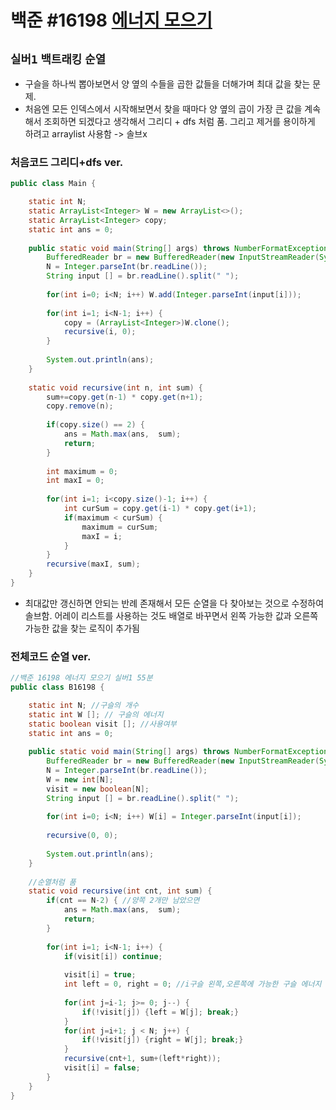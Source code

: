 # 백준 #16198 [에너지 모으기](https://www.acmicpc.net/problem/16198)
`실버1` `백트래킹` `순열`
---
- 구슬을 하나씩 뽑아보면서 양 옆의 수들을 곱한 값들을 더해가며 최대 값을 찾는 문제. 
- 처음엔 모든 인덱스에서 시작해보면서 찾을 때마다 양 옆의 곱이 가장 큰 값을 계속해서 조회하면 되겠다고 생각해서 그리디 + dfs 처럼 품. 그리고 제거를 용이하게 하려고 arraylist 사용함 -> 솔브x

### 처음코드 그리디+dfs ver.
```java
public class Main {

	static int N;
	static ArrayList<Integer> W = new ArrayList<>();
	static ArrayList<Integer> copy;
	static int ans = 0;
	
	public static void main(String[] args) throws NumberFormatException, IOException {
		BufferedReader br = new BufferedReader(new InputStreamReader(System.in));
		N = Integer.parseInt(br.readLine());
		String input [] = br.readLine().split(" ");
		
		for(int i=0; i<N; i++) W.add(Integer.parseInt(input[i]));
		
		for(int i=1; i<N-1; i++) {
			copy = (ArrayList<Integer>)W.clone();
			recursive(i, 0);
		}
		
		System.out.println(ans);
	}
	
	static void recursive(int n, int sum) {
		sum+=copy.get(n-1) * copy.get(n+1);
		copy.remove(n);
		
		if(copy.size() == 2) {
			ans = Math.max(ans,  sum);
			return;
		}
		
		int maximum = 0;
		int maxI = 0;
		
		for(int i=1; i<copy.size()-1; i++) {
			int curSum = copy.get(i-1) * copy.get(i+1);
			if(maximum < curSum) {
				maximum = curSum;
				maxI = i;
			}
		}
		recursive(maxI, sum);
	}
}
```
- 최대값만 갱신하면 안되는 반례 존재해서 모든 순열을 다 찾아보는 것으로 수정하여 솔브함. 어레이 리스트를 사용하는 것도 배열로 바꾸면서 왼쪽 가능한 값과 오른쪽 가능한 값을 찾는 로직이 추가됨
### 전체코드 순열 ver.
```java
//백준 16198 에너지 모으기 실버1 55분 
public class B16198 {

	static int N; //구슬의 개수
	static int W []; // 구슬의 에너지
	static boolean visit []; //사용여부
	static int ans = 0;
	
	public static void main(String[] args) throws NumberFormatException, IOException {
		BufferedReader br = new BufferedReader(new InputStreamReader(System.in));
		N = Integer.parseInt(br.readLine());
		W = new int[N];
		visit = new boolean[N];
		String input [] = br.readLine().split(" ");
		
		for(int i=0; i<N; i++) W[i] = Integer.parseInt(input[i]);
		
		recursive(0, 0);
		
		System.out.println(ans);
	}
	
	//순열처럼 품
	static void recursive(int cnt, int sum) {
		if(cnt == N-2) { //양쪽 2개만 남았으면
			ans = Math.max(ans,  sum);
			return;
		}
		
		for(int i=1; i<N-1; i++) {
			if(visit[i]) continue; 
			
			visit[i] = true;
			int left = 0, right = 0; //i구슬 왼쪽,오른쪽에 가능한 구슬 에너지
			
			for(int j=i-1; j>= 0; j--) {
				if(!visit[j]) {left = W[j]; break;}
			}
			for(int j=i+1; j < N; j++) {
				if(!visit[j]) {right = W[j]; break;}
			}
			recursive(cnt+1, sum+(left*right));
			visit[i] = false;
		}
	}
}

```
